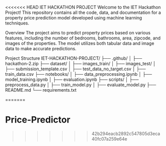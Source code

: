<<<<<<< HEAD
IET HACKATHON PROJECT
Welcome to the IET Hackathon Project! This repository contains all the code, data, and documentation for a property price prediction model developed using machine learning techniques.

Overview
The project aims to predict property prices based on various features, including the number of bedrooms, bathrooms, area, zipcode, and images of the properties. The model utilizes both tabular data and image data to make accurate predictions.

Project Structure
IET-HACKATHON-PROJECT/
├── .github/
│   ├── hackathon-2.zip
├── dataset/
│   ├── images_train/
│   ├── images_test/
│   ├── submission_template.csv
│   ├── test_data_no_target.csv
│   ├── train_data.csv
├── notebooks/
│   ├── data_preprocessing.ipynb
│   ├── model_training.ipynb
│   ├── evaluation.ipynb
├── scripts/
│   ├── preprocess_data.py
│   ├── train_model.py
│   ├── evaluate_model.py
├── README.md
└── requirements.txt


=======
# Price-Predictor
>>>>>>> 42b294eacb2892c547805d3eca40fc07a259e64e

